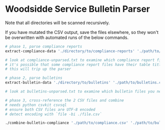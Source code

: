 Woodsidde Service Bulletin Parser
=================================

Note that all directories will be scanned recursively.

If you have mutated the CSV output, save the files elsewhere, so they won't be overwritten with automated runs of the below commands.

```sh
# phase 1, parse compliance reports
extract-compliance-data './directory/to/compliance-reports' './path/to/compliance.csv' >./compliance-parsed.txt 2>./compliance-unparsed.txt

# look at compliance-unparsed.txt to examine which compliance report files you need to parse manually
# it's possible that some compliance report files have their table titles on page X and their table data on page X+1
# this will trip up the parser

# phase 2, parse bulletins
extract-bulletin-data './directory/to/bulletins' './path/to/bulletins.csv' >./bulletins-parsed.txt 2>./bulletins-unparsed.txt

# look at bulletins-unparsed.txt to examine which bulletin files you need to parse manually

# phase 3, cross-reference the 2 CSV files and combine
# needs python csvkit csvsql
# ensure both CSV files are UTF-8 encoded
# detect encoding with `file -bi ./file.csv`

./combine-bulletin-compliance './path/to/compliance.csv' './path/to/bulletins.csv' './path/to/combined.csv'
```